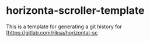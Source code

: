 # horizonta-scroller-template
This is a template for generating a git history for 
[https://gitlab.com/riksa/horizontal-sc